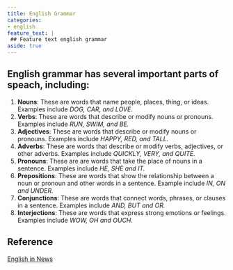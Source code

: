 ```yaml
---
title: English Grammar
categories:
- english
feature_text: |
 ## Feature text english grammar
aside: true
---
```

## English grammar has several important parts of speach, including:

1. **Nouns**: These are words that name people, places, thing, or ideas. Examples include *DOG, CAR, and LOVE*.
2. **Verbs**: These are words that describe or modify nouns or pronouns. Examples include *RUN, SWIM, and BE.*
3. **Adjectives**: These are words that describe or modify nouns or pronouns. Examples include *HAPPY, RED, and TALL.*
4. **Adverbs**: These are words that describe or modify verbs, adjectives, or other adverbs. Examples include *QUICKLY, VERY, and QUITE.*
5. **Pronouns**: These are are words that take the place of nouns in a sentence. Examples include *HE, SHE and IT.*
6. **Prepositions**: These are words that show the relationship between a noun or pronoun and other words in a sentence. Example include *IN, ON and UNDER.*
7. **Conjunctions**: These are words that connect words, phrases, or clauses in a sentence. Examples include *AND, BUT and OR.*
8. **Interjections**: These are words that express strong emotions or feelings. Examples include *WOW, OH and OUCH.*

## Reference

[English in News](https://www.youtube.com/watch?v=QXVzmzhxWWc)
